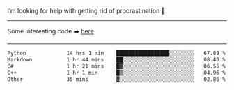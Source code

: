 I’m looking for help with getting rid of procrastination 🤔

-----

Some interesting code :arrow_right: [here](https://github.com/zhen8838/playground)

-----

<!--START_SECTION:waka-->

```txt
Python             14 hrs 1 min    █████████████████░░░░░░░░   67.89 %
Markdown           1 hr 44 mins    ██░░░░░░░░░░░░░░░░░░░░░░░   08.40 %
C#                 1 hr 21 mins    █▓░░░░░░░░░░░░░░░░░░░░░░░   06.55 %
C++                1 hr 1 min      █▒░░░░░░░░░░░░░░░░░░░░░░░   04.96 %
Other              35 mins         ▓░░░░░░░░░░░░░░░░░░░░░░░░   02.86 %
```

<!--END_SECTION:waka-->

<!--
**zhen8838/zhen8838** is a ✨ _special_ ✨ repository because its `README.md` (this file) appears on your GitHub profile.

Here are some ideas to get you started:

- 🔭 I’m currently working on ...
- 🌱 I’m currently learning ...
- 👯 I’m looking to collaborate on ...
 ...
- 💬 Ask me about ...
- 📫 How to reach me: ...
- 😄 Pronouns: ...
- ⚡ Fun fact: ...
-->
